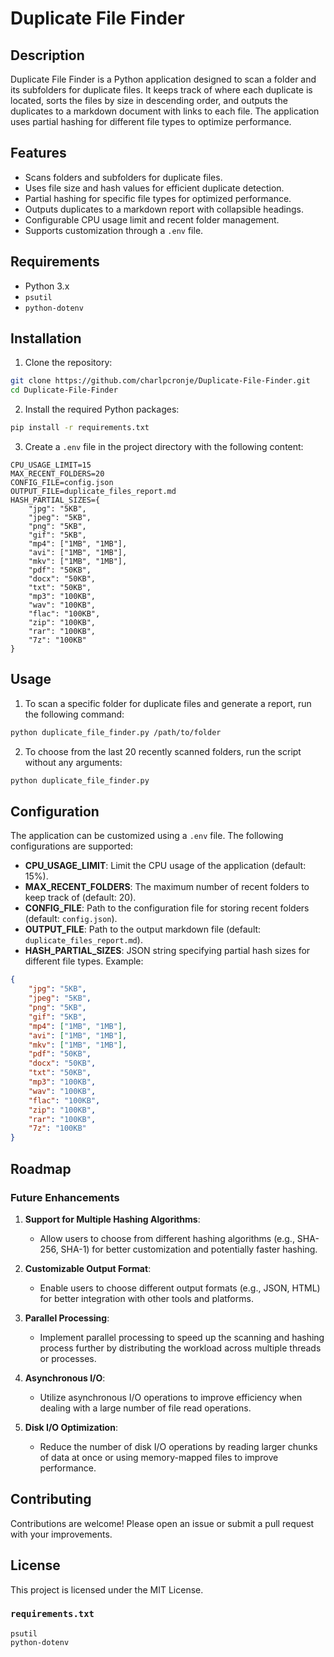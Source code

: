 # Duplicate File Finder

## Description
Duplicate File Finder is a Python application designed to scan a folder and its subfolders for duplicate files. It keeps track of where each duplicate is located, sorts the files by size in descending order, and outputs the duplicates to a markdown document with links to each file. The application uses partial hashing for different file types to optimize performance.

## Features
- Scans folders and subfolders for duplicate files.
- Uses file size and hash values for efficient duplicate detection.
- Partial hashing for specific file types for optimized performance.
- Outputs duplicates to a markdown report with collapsible headings.
- Configurable CPU usage limit and recent folder management.
- Supports customization through a `.env` file.

## Requirements
- Python 3.x
- `psutil`
- `python-dotenv`

## Installation
1. Clone the repository:
```bash
git clone https://github.com/charlpcronje/Duplicate-File-Finder.git
cd Duplicate-File-Finder
```

2. Install the required Python packages:
```bash
pip install -r requirements.txt
```

3. Create a `.env` file in the project directory with the following content:
```dotenv
CPU_USAGE_LIMIT=15
MAX_RECENT_FOLDERS=20
CONFIG_FILE=config.json
OUTPUT_FILE=duplicate_files_report.md
HASH_PARTIAL_SIZES={
    "jpg": "5KB",
    "jpeg": "5KB",
    "png": "5KB",
    "gif": "5KB",
    "mp4": ["1MB", "1MB"],
    "avi": ["1MB", "1MB"],
    "mkv": ["1MB", "1MB"],
    "pdf": "50KB",
    "docx": "50KB",
    "txt": "50KB",
    "mp3": "100KB",
    "wav": "100KB",
    "flac": "100KB",
    "zip": "100KB",
    "rar": "100KB",
    "7z": "100KB"
}
```

## Usage
1. To scan a specific folder for duplicate files and generate a report, run the following command:
```bash
python duplicate_file_finder.py /path/to/folder
```

2. To choose from the last 20 recently scanned folders, run the script without any arguments:
```bash
python duplicate_file_finder.py
```

## Configuration
The application can be customized using a `.env` file. The following configurations are supported:

- **CPU_USAGE_LIMIT**: Limit the CPU usage of the application (default: 15%).
- **MAX_RECENT_FOLDERS**: The maximum number of recent folders to keep track of (default: 20).
- **CONFIG_FILE**: Path to the configuration file for storing recent folders (default: `config.json`).
- **OUTPUT_FILE**: Path to the output markdown file (default: `duplicate_files_report.md`).
- **HASH_PARTIAL_SIZES**: JSON string specifying partial hash sizes for different file types. Example:
```json
{
    "jpg": "5KB",
    "jpeg": "5KB",
    "png": "5KB",
    "gif": "5KB",
    "mp4": ["1MB", "1MB"],
    "avi": ["1MB", "1MB"],
    "mkv": ["1MB", "1MB"],
    "pdf": "50KB",
    "docx": "50KB",
    "txt": "50KB",
    "mp3": "100KB",
    "wav": "100KB",
    "flac": "100KB",
    "zip": "100KB",
    "rar": "100KB",
    "7z": "100KB"
}
```

## Roadmap
### Future Enhancements
1. **Support for Multiple Hashing Algorithms**:
    - Allow users to choose from different hashing algorithms (e.g., SHA-256, SHA-1) for better customization and potentially faster hashing.

2. **Customizable Output Format**:
    - Enable users to choose different output formats (e.g., JSON, HTML) for better integration with other tools and platforms.

3. **Parallel Processing**:
    - Implement parallel processing to speed up the scanning and hashing process further by distributing the workload across multiple threads or processes.

4. **Asynchronous I/O**:
    - Utilize asynchronous I/O operations to improve efficiency when dealing with a large number of file read operations.

5. **Disk I/O Optimization**:
    - Reduce the number of disk I/O operations by reading larger chunks of data at once or using memory-mapped files to improve performance.

## Contributing
Contributions are welcome! Please open an issue or submit a pull request with your improvements.

## License
This project is licensed under the MIT License.


### `requirements.txt`

```plaintext
psutil
python-dotenv
```